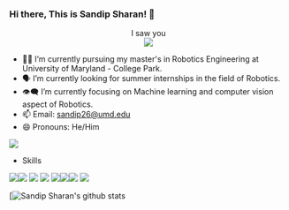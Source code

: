 ### Hi there, This is Sandip Sharan! 👋

<p align="center"> 
  I saw you<br>
  <img src="https://hits.seeyoufarm.com/api/count/incr/badge.svg?url=https%3A%2F%2Fgithub.com%2F{username}1212%2Fhit-counter" />
</p>


- :man_student: I’m currently pursuing my master's in Robotics Engineering at University of Maryland - College Park.
- :speaking_head: I’m currently looking for summer internships in the field of Robotics.
- :eye_speech_bubble: I’m currently focusing on Machine learning and computer vision aspect of Robotics. 
- 📫 Email: sandip26@umd.edu 
- 😄 Pronouns: He/Him

<a href="https://www.linkedin.com/in/sandip26/"><img src="https://img.shields.io/badge/LinkedIn-0077B5?style=for-the-badge&logo=linkedin&logoColor=dark"></a>

- Skills

<img src="https://img.shields.io/badge/Python-3776AB?style=for-the-badge&logo=python&logoColor=white"><img src="https://img.shields.io/badge/C%2B%2B-00599C?style=for-the-badge&logo=c%2B%2B&logoColor=white"> <img src="https://img.shields.io/badge/OpenCV-27338e?style=for-the-badge&logo=OpenCV&logoColor=white"> 
<img src="https://img.shields.io/badge/PyTorch-EE4C2C?style=for-the-badge&logo=PyTorch&logoColor=white"> <img src="https://img.shields.io/badge/ROS-22314E?style=for-the-badge&logo=ROS&logoColor=white"><img src="https://img.shields.io/badge/Numpy-777BB4?style=for-the-badge&logo=numpy&logoColor=white"><img src="https://img.shields.io/badge/scikit_learn-F7931E?style=for-the-badge&logo=scikit-learn&logoColor=white"> <img src="https://img.shields.io/badge/Pandas-2C2D72?style=for-the-badge&logo=pandas&logoColor=white"> 

[![Sandip Sharan's github stats](https://github-readme-stats-git-masterrstaa-rickstaa.vercel.app/api?username={sandipsharan}&theme={dark})
